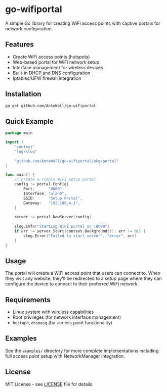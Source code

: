 # go-wifiportal

A simple Go library for creating WiFi access points with captive portals for network configuration.

## Features

- Create WiFi access points (hotspots)
- Web-based portal for WiFi network setup
- Interface management for wireless devices
- Built-in DHCP and DNS configuration
- Iptables/UFW firewall integration

## Installation

```bash
go get github.com/AnteWall/go-wifiportal
```

## Quick Example

```go
package main

import (
    "context"
    "log/slog"
    
    "github.com/AnteWall/go-wifiportal/pkg/portal"
)

func main() {
    // Create a simple WiFi setup portal
    config := portal.Config{
        Port:      "8080",
        Interface: "wlan0",
        SSID:      "Setup-Portal",
        Gateway:   "192.168.4.1",
    }
    
    server := portal.NewServer(config)
    
    slog.Info("Starting WiFi portal on :8080")
    if err := server.Start(context.Background()); err != nil {
        slog.Error("Failed to start server", "error", err)
    }
}
```

## Usage

The portal will create a WiFi access point that users can connect to. When they visit any website, they'll be redirected to a setup page where they can configure the device to connect to their preferred WiFi network.

## Requirements

- Linux system with wireless capabilities
- Root privileges (for network interface management)
- `hostapd`, `dnsmasq` (for access point functionality)

## Examples

See the `examples/` directory for more complete implementations including full access point setup with NetworkManager integration.

## License

MIT License - see [LICENSE](LICENSE) file for details.
